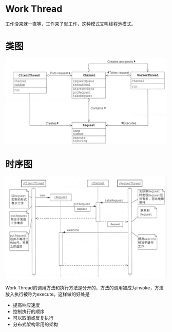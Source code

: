 # Work Thread 

工作没来就一直等，工作来了就工作，这种模式又叫线程池模式。

# 类图
![img.png](../../../../resources/WorkThread.png)

# 时序图
![img.png](../../../../resources/WorkThreadTimeSequence.png)

Work Thread的调用方法和执行方法是分开的，方法的调用被成为invoke，方法放入执行被称为execute。这样做的好处是

- 提高响应速度
- 控制执行的顺序
- 可以取消或反复执行
- 分布式架构常用的架构
